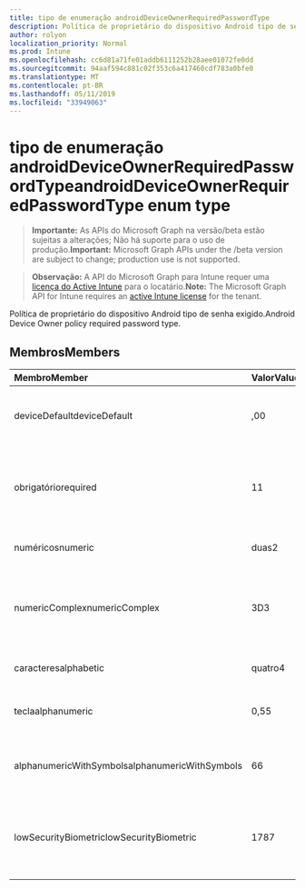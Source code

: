 ```yaml
---
title: tipo de enumeração androidDeviceOwnerRequiredPasswordType
description: Política de proprietário do dispositivo Android tipo de senha exigido.
author: rolyon
localization_priority: Normal
ms.prod: Intune
ms.openlocfilehash: cc6d81a71fe01addb6111252b28aee01072fe0dd
ms.sourcegitcommit: 94aaf594c881c02f353c6a417460cdf783a0bfe0
ms.translationtype: MT
ms.contentlocale: pt-BR
ms.lasthandoff: 05/11/2019
ms.locfileid: "33949063"
---
```

# <a name="androiddeviceownerrequiredpasswordtype-enum-type"></a><span data-ttu-id="06e09-103">tipo de enumeração androidDeviceOwnerRequiredPasswordType</span><span class="sxs-lookup"><span data-stu-id="06e09-103">androidDeviceOwnerRequiredPasswordType enum type</span></span>

> <span data-ttu-id="06e09-104">**Importante:** As APIs do Microsoft Graph na versão/beta estão sujeitas a alterações; Não há suporte para o uso de produção.</span><span class="sxs-lookup"><span data-stu-id="06e09-104">**Important:** Microsoft Graph APIs under the /beta version are subject to change; production use is not supported.</span></span>

> <span data-ttu-id="06e09-105">**Observação:** A API do Microsoft Graph para Intune requer uma [licença do Active Intune](https://go.microsoft.com/fwlink/?linkid=839381) para o locatário.</span><span class="sxs-lookup"><span data-stu-id="06e09-105">**Note:** The Microsoft Graph API for Intune requires an [active Intune license](https://go.microsoft.com/fwlink/?linkid=839381) for the tenant.</span></span>

<span data-ttu-id="06e09-106">Política de proprietário do dispositivo Android tipo de senha exigido.</span><span class="sxs-lookup"><span data-stu-id="06e09-106">Android Device Owner policy required password type.</span></span>

## <a name="members"></a><span data-ttu-id="06e09-107">Membros</span><span class="sxs-lookup"><span data-stu-id="06e09-107">Members</span></span>
|<span data-ttu-id="06e09-108">Membro</span><span class="sxs-lookup"><span data-stu-id="06e09-108">Member</span></span>|<span data-ttu-id="06e09-109">Valor</span><span class="sxs-lookup"><span data-stu-id="06e09-109">Value</span></span>|<span data-ttu-id="06e09-110">Descrição</span><span class="sxs-lookup"><span data-stu-id="06e09-110">Description</span></span>|
|:---|:---|:---|
|<span data-ttu-id="06e09-111">deviceDefault</span><span class="sxs-lookup"><span data-stu-id="06e09-111">deviceDefault</span></span>|<span data-ttu-id="06e09-112">,0</span><span class="sxs-lookup"><span data-stu-id="06e09-112">0</span></span>|<span data-ttu-id="06e09-113">Valor padrão do dispositivo, sem intenção.</span><span class="sxs-lookup"><span data-stu-id="06e09-113">Device default value, no intent.</span></span>|
|<span data-ttu-id="06e09-114">obrigatório</span><span class="sxs-lookup"><span data-stu-id="06e09-114">required</span></span>|<span data-ttu-id="06e09-115">1</span><span class="sxs-lookup"><span data-stu-id="06e09-115">1</span></span>|<span data-ttu-id="06e09-116">Deve haver uma senha definida, mas não há restrições no tipo.</span><span class="sxs-lookup"><span data-stu-id="06e09-116">There must be a password set, but there are no restrictions on type.</span></span>|
|<span data-ttu-id="06e09-117">numéricos</span><span class="sxs-lookup"><span data-stu-id="06e09-117">numeric</span></span>|<span data-ttu-id="06e09-118">duas</span><span class="sxs-lookup"><span data-stu-id="06e09-118">2</span></span>|<span data-ttu-id="06e09-119">Pelo menos numérico.</span><span class="sxs-lookup"><span data-stu-id="06e09-119">At least numeric.</span></span>|
|<span data-ttu-id="06e09-120">numericComplex</span><span class="sxs-lookup"><span data-stu-id="06e09-120">numericComplex</span></span>|<span data-ttu-id="06e09-121">3D</span><span class="sxs-lookup"><span data-stu-id="06e09-121">3</span></span>|<span data-ttu-id="06e09-122">Pelo menos numérico sem sequências de repetição ou ordenadas.</span><span class="sxs-lookup"><span data-stu-id="06e09-122">At least numeric with no repeating or ordered sequences.</span></span>|
|<span data-ttu-id="06e09-123">caracteres</span><span class="sxs-lookup"><span data-stu-id="06e09-123">alphabetic</span></span>|<span data-ttu-id="06e09-124">quatro</span><span class="sxs-lookup"><span data-stu-id="06e09-124">4</span></span>|<span data-ttu-id="06e09-125">Pelo menos a senha alfabética.</span><span class="sxs-lookup"><span data-stu-id="06e09-125">At least alphabetic password.</span></span>|
|<span data-ttu-id="06e09-126">tecla</span><span class="sxs-lookup"><span data-stu-id="06e09-126">alphanumeric</span></span>|<span data-ttu-id="06e09-127">0,5</span><span class="sxs-lookup"><span data-stu-id="06e09-127">5</span></span>|<span data-ttu-id="06e09-128">Pelo menos a senha alfanumérica</span><span class="sxs-lookup"><span data-stu-id="06e09-128">At least alphanumeric password</span></span>|
|<span data-ttu-id="06e09-129">alphanumericWithSymbols</span><span class="sxs-lookup"><span data-stu-id="06e09-129">alphanumericWithSymbols</span></span>|<span data-ttu-id="06e09-130">6</span><span class="sxs-lookup"><span data-stu-id="06e09-130">6</span></span>|<span data-ttu-id="06e09-131">Pelo menos alfanumérico com símbolos.</span><span class="sxs-lookup"><span data-stu-id="06e09-131">At least alphanumeric with symbols.</span></span>|
|<span data-ttu-id="06e09-132">lowSecurityBiometric</span><span class="sxs-lookup"><span data-stu-id="06e09-132">lowSecurityBiometric</span></span>|<span data-ttu-id="06e09-133">178</span><span class="sxs-lookup"><span data-stu-id="06e09-133">7</span></span>|<span data-ttu-id="06e09-134">Senha com base em Biometria de segurança baixa necessária.</span><span class="sxs-lookup"><span data-stu-id="06e09-134">Low security biometrics based password required.</span></span>|





